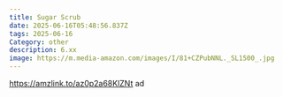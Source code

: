 ```yaml
---
title: Sugar Scrub
date: 2025-06-16T05:48:56.837Z
tags: 2025-06-16
Category: other
description: 6.xx
image: https://m.media-amazon.com/images/I/81+CZPubNNL._SL1500_.jpg
---
```

https://amzlink.to/az0p2a68KlZNt   ad